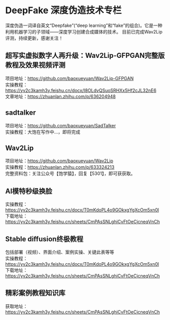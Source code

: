 # DeepFake 深度伪造技术专栏
深度伪造一词译自英文“Deepfake”(“deep learning”和“fake”的组合)。它是一种利用机器学习的子领域——深度学习创建合成媒体的技术。
目前已完成Wav2Lip评测，持续更新，感谢关注！


## 超写实虚拟数字人再升级：Wav2Lip-GFPGAN完整版教程及效果视频评测
项目地址：https://github.com/baoxueyuan/Wav2Lip-GFPGAN<br>
实操教程：https://yv2c3kamh3y.feishu.cn/docx/I8OLdvQSuoSRHXx5Hf2cJL32nE6<br>
文章地址：https://zhuanlan.zhihu.com/p/636204948<br>

## sadtalker
项目地址：https://github.com/baoxueyuan/SadTalker<br>
实操教程：大饱在写作中...，即将完成

## Wav2Lip<br>
项目地址：https://github.com/baoxueyuan/Wav2Lip<br>
实操教程：https://zhuanlan.zhihu.com/p/633324213<br>
完整资料包：关注公众号【饱学猿】，回复【5301】，即可获获取。<br>

## AI模特秒级换脸<br>
实操教程：https://yv2c3kamh3y.feishu.cn/docx/T0mKdoPL4o9GOkxgYgXcOm5xn0l<br>
下载地址：https://yv2c3kamh3y.feishu.cn/sheets/CmPAsSNLghiCvFtOeCjcneqVnCh<br>

## Stable diffusion终极教程<br>
包括部署（视频）、界面介绍、案例实操、关键此表等等<br>
实操教程：https://yv2c3kamh3y.feishu.cn/docx/T0mKdoPL4o9GOkxgYgXcOm5xn0l<br>
下载地址：https://yv2c3kamh3y.feishu.cn/sheets/CmPAsSNLghiCvFtOeCjcneqVnCh<br>

## 精彩案例教程知识库
获取地址：https://yv2c3kamh3y.feishu.cn/sheets/CmPAsSNLghiCvFtOeCjcneqVnCh<br>
